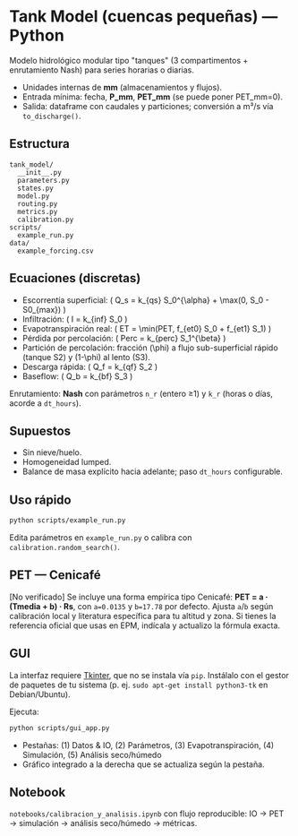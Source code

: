 
# Tank Model (cuencas pequeñas) — Python

Modelo hidrológico modular tipo "tanques" (3 compartimentos + enrutamiento Nash) para series horarias o diarias.
- Unidades internas de **mm** (almacenamientos y flujos).
- Entrada mínima: fecha, **P_mm**, **PET_mm** (se puede poner PET_mm=0).
- Salida: dataframe con caudales y particiones; conversión a m³/s vía `to_discharge()`.

## Estructura
```
tank_model/
  __init__.py
  parameters.py
  states.py
  model.py
  routing.py
  metrics.py
  calibration.py
scripts/
  example_run.py
data/
  example_forcing.csv
```

## Ecuaciones (discretas)
- Escorrentía superficial: \( Q_s = k_{qs} S_0^{\alpha} + \max(0, S_0 - S0_{max}) \)
- Infiltración: \( I = k_{inf} S_0 \)
- Evapotranspiración real: \( ET = \min(PET, f_{et0} S_0 + f_{et1} S_1) \)
- Pérdida por percolación: \( Perc = k_{perc} S_1^{\beta} \)
- Partición de percolación: fracción \(\phi\) a flujo sub-superficial rápido (tanque S2) y \(1-\phi\) al lento (S3).
- Descarga rápida: \( Q_f = k_{qf} S_2 \)
- Baseflow: \( Q_b = k_{bf} S_3 \)

Enrutamiento: **Nash** con parámetros `n_r` (entero ≥1) y `k_r` (horas o días, acorde a `dt_hours`).

## Supuestos
- Sin nieve/huelo.
- Homogeneidad lumped.
- Balance de masa explícito hacia adelante; paso `dt_hours` configurable.

## Uso rápido
```bash
python scripts/example_run.py
```
Edita parámetros en `example_run.py` o calibra con `calibration.random_search()`.


## PET — Cenicafé
[No verificado] Se incluye una forma empírica tipo Cenicafé: **PET = a · (Tmedia + b) · Rs**, con `a=0.0135` y `b=17.78` por defecto. 
Ajusta `a`/`b` según calibración local y literatura específica para tu altitud y zona. Si tienes la referencia oficial que usas en EPM, indícala y actualizo la fórmula exacta.

## GUI
La interfaz requiere [Tkinter](https://docs.python.org/3/library/tkinter.html), que no se instala vía `pip`.
Instálalo con el gestor de paquetes de tu sistema (p. ej. `sudo apt-get install python3-tk` en Debian/Ubuntu).

Ejecuta:
```bash
python scripts/gui_app.py
```
- Pestañas: (1) Datos & IO, (2) Parámetros, (3) Evapotranspiración, (4) Simulación, (5) Análisis seco/húmedo
- Gráfico integrado a la derecha que se actualiza según la pestaña.

## Notebook
`notebooks/calibracion_y_analisis.ipynb` con flujo reproducible: IO → PET → simulación → análisis seco/húmedo → métricas.
